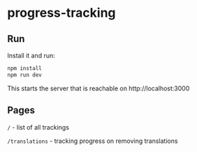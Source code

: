 # progress-tracking

## Run

Install it and run:

```bash
npm install
npm run dev
```

This starts the server that is reachable on http://localhost:3000

## Pages

`/` - list of all trackings

`/translations` - tracking progress on removing translations